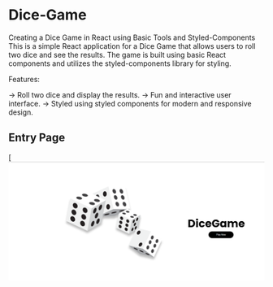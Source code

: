 # Dice-Game
Creating a Dice Game in React using Basic Tools and Styled-Components  This is a simple React application for a Dice Game that allows users to roll two dice and see the results. The game is built using basic React components and utilizes the styled-components library for styling.

Features:

-> Roll two dice and display the results.
-> Fun and interactive user interface.
-> Styled using styled components for modern and responsive design.

## Entry Page
[![image](https://github.com/tavanojirutik/Dice-Game/blob/main/Front-Page.png)



